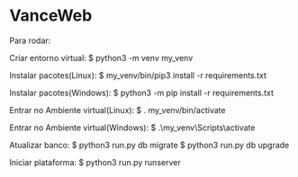 # VanceWeb

Para rodar:

Criar entorno virtual:
  $ python3 -m venv my_venv

Instalar pacotes(Linux):
  $ my_venv/bin/pip3 install -r requirements.txt

Instalar pacotes(Windows):
  $ python3 -m pip install -r requirements.txt
 
Entrar no Ambiente virtual(Linux):
  $ . my_venv/bin/activate

Entrar no Ambiente virtual(Windows):
  $ .\my_venv\Scripts\activate
  
Atualizar banco:
  $ python3 run.py db migrate
  $ python3 run.py db upgrade

Iniciar plataforma:
  $ python3 run.py runserver
